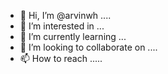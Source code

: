 - 👋 Hi, I’m @arvinwh ....
- 👀 I’m interested in ...
- 🌱 I’m currently learning ...
- 💞️ I’m looking to collaborate on ....
- 📫 How to reach .....
  

<!---
arvinwh/arvinwh is a ✨ special ✨ repository because its `README.md` (this file) appears on your GitHub profile.
You can click the Preview link to take a look at your changes.
--->
